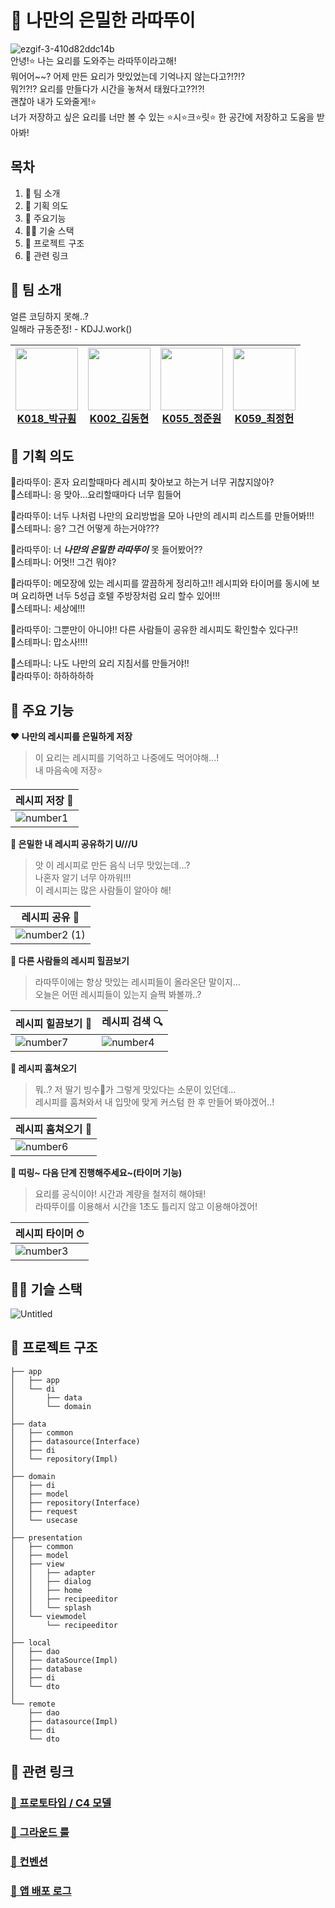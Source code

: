 # 🍝 나만의 은밀한 라따뚜이

![ezgif-3-410d82ddc14b](https://user-images.githubusercontent.com/56161518/144391518-cc98f28a-187c-4db6-ad09-c6b5e6057ee3.gif)  
안녕!⭐️ 나는 요리를 도와주는 라따뚜이라고해!  
뭐어어~~? 어제 만든 요리가 맛있었는데 기억나지 않는다고?!?!?  
뭐?!?!? 요리를 만들다가 시간을 놓쳐서 태웠다고??!?!  
괜찮아 내가 도와줄게!⭐️  
너가 저장하고 싶은 요리를 너만 볼 수 있는 ⭐시⭐크⭐릿⭐ 한 공간에 저장하고 도움을 받아봐!

## 목차

1. 🍰 팀 소개
2. 🥩 기획 의도
3. 🍖 주요기능
4. 👨‍💻 기술 스택
5. 🍮 프로젝트 구조
6. 🌮 관련 링크

## 🍰 팀 소개

얼른 코딩하지 못해..?  
일해라 규동준정! - KDJJ.work()

| <a href="https://github.com/svclaw2000"><img src="https://avatars.githubusercontent.com/u/46339857?v=4" width=100/><br><center>K018\_박규훤</center></a> | <a href="https://github.com/dongkey1198"><img src="https://avatars.githubusercontent.com/u/51209390?v=4" width=100/><br><center>K002\_김동현</center></a> | <a href="https://github.com/azzyjk"><img src="https://avatars.githubusercontent.com/u/56161518?v=4" width=100/><br><center>K055\_정준원</center></a> | <a href="https://github.com/Jeong-heon2"><img src="https://avatars.githubusercontent.com/u/55446114?v=4" width=100/><br><center>K059\_최정헌</center></a> |
| :------------------------------------------------------------------------------------------------------------------------------------------------------: | :-------------------------------------------------------------------------------------------------------------------------------------------------------: | :--------------------------------------------------------------------------------------------------------------------------------------------------: | :-------------------------------------------------------------------------------------------------------------------------------------------------------: |

## 🥩 기획 의도

👨라따뚜이: 혼자 요리할때마다 레시피 찾아보고 하는거 너무 귀찮지않아?  
👧스테파니: 응 맞아...요리할때마다 너무 힘들어

👨라따뚜이: 너두 나처럼 나만의 요리방법을 모아 나만의 레시피 리스트를 만들어봐!!!  
👧스테파니: 응? 그건 어떻게 하는거야???

👨라따뚜이: 너 **_나만의 은밀한 라따뚜이_** 못 들어봤어??  
👧스테파니: 어멋!! 그건 뭐야?

👨라따뚜이: 메모장에 있는 레시피를 깔끔하게 정리하고!! 레시피와 타이머를 동시에 보며 요리하면 너두 5성급 호텔 주방장처럼 요리 할수 있어!!!  
👧스테파니: 세상에!!!

👨라따뚜이: 그뿐만이 아니야!! 다른 사람들이 공유한 레시피도 확인할수 있다구!!  
👧스테파니: 맙소사!!!!

👧스테파니: 나도 나만의 요리 지침서를 만들거야!!  
👨라따뚜이: 하하하하하

## 🍖 주요 기능

**❤ 나만의 레시피를 은밀하게 저장**

> 이 요리는 레시피를 기억하고 나중에도 먹어야해...!  
> 내 마음속에 저장⭐️

| 레시피 저장 💾                                                                                                         |
|-------------------------------------------------------------------------------------------------------------------|
| ![number1](https://user-images.githubusercontent.com/56161518/144392480-da5e2a42-0721-47f2-b7b3-b51b6629288f.gif) |

**🧡 은밀한 내 레시피 공유하기 U///U**

> 앗 이 레시피로 만든 음식 너무 맛있는데...?  
> 나혼자 알기 너무 아까워!!!  
> 이 레시피는 많은 사람들이 알아야 해!

| 레시피 공유 👥                                                                                                             |
|-----------------------------------------------------------------------------------------------------------------------|
| ![number2 (1)](https://user-images.githubusercontent.com/56161518/144409029-484856b1-f355-425f-88d7-4006e8addaf4.gif) |

**💚 다른 사람들의 레시피 힐끔보기**

> 라따뚜이에는 항상 맛있는 레시피들이 올라온단 말이지...  
> 오늘은 어떤 레시피들이 있는지 슬쩍 봐볼까..?

| 레시피 힐끔보기 🧐                                                                                                         | 레시피 검색 🔍                                                                                                       |
|-------------------------------------------------------------------------------------------------------------------|-------------------------------------------------------------------------------------------------------------------|
| ![number7](https://user-images.githubusercontent.com/56161518/144393149-2a481b6f-fcd4-4b43-917b-f7d1cb570b9e.gif) | ![number4](https://user-images.githubusercontent.com/56161518/144393134-3b24467a-be29-4ff5-8cb0-f53150997716.gif) |

**💛 레시피 훔쳐오기**

> 뭐..? 저 딸기 빙수🍧가 그렇게 맛있다는 소문이 있던데...  
> 레시피를 훔쳐와서 내 입맛에 맞게 커스텀 한 후 만들어 봐야겠어..!

| 레시피 훔쳐오기 🥷                                                                                                       |
|-------------------------------------------------------------------------------------------------------------------|
| ![number6](https://user-images.githubusercontent.com/56161518/144393142-82097fa9-e415-4c3b-a191-7e321909a9b7.gif) |

**💙 띠링~ 다음 단계 진행해주세요~(타이머 기능)**

> 요리를 공식이야! 시간과 계량을 철저히 해야돼!    
> 라따뚜이를 이용해서 시간을 1초도 틀리지 않고 이용해야겠어!

| 레시피 타이머 ⏱                                                                                                         |
|-------------------------------------------------------------------------------------------------------------------|
| ![number3](https://user-images.githubusercontent.com/56161518/144393153-26a44a3a-a389-4f96-b538-1a9be7ad1bd0.gif) |

## 👨‍💻 기슬 스택

![Untitled](https://user-images.githubusercontent.com/56161518/144422866-9c9a323c-d1a3-4ee4-9723-c387baed4889.png)

## 🍮 프로젝트 구조

```
├── app
│   ├── app
│   └── di 
│       ├── data 
│       └── domain
│
├── data
│   ├── common
│   ├── datasource(Interface)
│   ├── di
│   └── repository(Impl)
│
├── domain
│   ├── di
│   ├── model
│   ├── repository(Interface)
│   ├── request
│   └── usecase
│
├── presentation
│   ├── common
│   ├── model
│   ├── view
│   │   ├── adapter
│   │   ├── dialog
│   │   ├── home
│   │   ├── recipeeditor
│   │   └── splash
│   └── viewmodel
│       └── recipeeditor
│
├── local
│   ├── dao
│   ├── dataSource(Impl)
│   ├── database
│   ├── di
│   └── dto
│
└── remote
    ├── dao
    ├── datasource(Impl)
    ├── di
    └── dto
```

## 🌮 관련 링크

### [💜 프로토타입 / C4 모델](https://www.figma.com/file/cHfiiAwilyKdbPcO7KgWmu/%EB%82%98%EB%A7%8C%EC%9D%98-%EC%9D%80%EB%B0%80%ED%95%9C-%EB%9D%BC%EB%94%B0%EB%9A%9C%EC%9D%B4%E2%9D%A4?node-id=64%3A9879)

### [🖤 그라운드 룰](https://github.com/boostcampwm-2021/Android08-Ratatouille/wiki/Ground-Rules)

### [🤍 컨벤션](https://github.com/boostcampwm-2021/Android08-Ratatouille/wiki/Convention)

### [🤎 앱 배포 로그](https://github.com/boostcampwm-2021/Android08-Ratatouille/wiki/%EC%95%B1-%EB%B0%B0%ED%8F%AC-%EB%A1%9C%EA%B7%B8)




